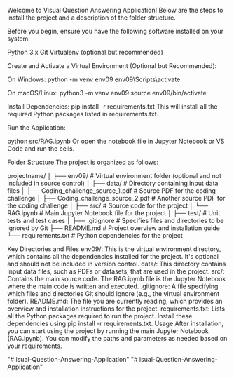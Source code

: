 
Welcome to Visual Question Answering Application! Below are the steps to install the project and a description of the folder structure.


Before you begin, ensure you have the following software installed on your system:

Python 3.x
Git
Virtualenv (optional but recommended)



Create and Activate a Virtual Environment (Optional but Recommended):

On Windows:
python -m venv env09
env09\Scripts\activate

On macOS/Linux:
python3 -m venv env09
source env09/bin/activate


Install Dependencies:
pip install -r requirements.txt
This will install all the required Python packages listed in requirements.txt.


Run the Application:

python src/RAG.ipynb
Or open the notebook file in Jupyter Notebook or VS Code and run the cells.



Folder Structure
The project is organized as follows:


projectname/
│
├── env09/                   # Virtual environment folder (optional and not included in source control)
│
├── data/                    # Directory containing input data files
│   ├── Coding_challenge_source_1.pdf   # Source PDF for the coding challenge
│   ├── Coding_challenge_source_2.pdf   # Another source PDF for the coding challenge
│
├── src/                     # Source code for the project
│   └── RAG.ipynb            # Main Jupyter Notebook file for the project
│
├── test/                    # Unit tests and test cases 
│
├── .gitignore               # Specifies files and directories to be ignored by Git
├── README.md                # Project overview and installation guide
└── requirements.txt         # Python dependencies for the project


Key Directories and Files
env09/: This is the virtual environment directory, which contains all the dependencies installed for the project. It's optional and should not be included in version control.
data/: This directory contains input data files, such as PDFs or datasets, that are used in the project.
src/: Contains the main source code. The RAG.ipynb file is the Jupyter Notebook where the main code is written and executed.
.gitignore: A file specifying which files and directories Git should ignore (e.g., the virtual environment folder).
README.md: The file you are currently reading, which provides an overview and installation instructions for the project.
requirements.txt: Lists all the Python packages required to run the project. Install these dependencies using pip install -r requirements.txt.
Usage
After installation, you can start using the project by running the main Jupyter Notebook (RAG.ipynb). You can modify the paths and parameters as needed based on your requirements.

"# isual-Question-Answering-Application" 
"# isual-Question-Answering-Application" 
